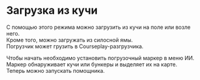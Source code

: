 # Загрузка из кучи

  
С помощью этого режима можно загрузить из кучи на поле или возле него.  
Кроме того, можно загружать из силосной ямы.  
Погрузчик может грузить в Courseplay-разгрузчика.  


  
Чтобы начать необходимо установить погрузочный маркер в меню ИИ.  
Маркер обнаруживает кучи или бункеры и выделяет их на карте.  
Теперь можно запускать помощника.  


